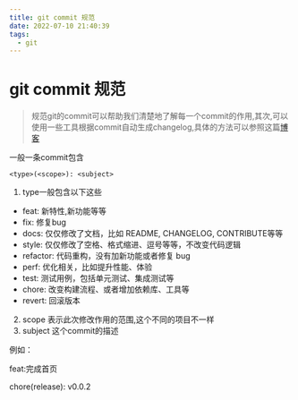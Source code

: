 ```yaml
---
title: git commit 规范
date: 2022-07-10 21:40:39
tags:
  - git
---
```


# git commit 规范

> 规范git的commit可以帮助我们清楚地了解每一个commit的作用,其次,可以使用一些工具根据commit自动生成changelog,具体的方法可以参照这篇[博客](https://leftover.cn/2022/06/20/%E8%87%AA%E5%8A%A8%E7%94%9F%E6%88%90Changelog/#more)

一般一条commit包含 

`<type>(<scope>): <subject>`


<!-- more -->

1. type一般包含以下这些

- feat: 新特性,新功能等等
- fix: 修复bug
- docs: 仅仅修改了文档，比如 README, CHANGELOG, CONTRIBUTE等等
- style: 仅仅修改了空格、格式缩进、逗号等等，不改变代码逻辑
- refactor: 代码重构，没有加新功能或者修复 bug
- perf: 优化相关，比如提升性能、体验
- test: 测试用例，包括单元测试、集成测试等
- chore: 改变构建流程、或者增加依赖库、工具等
- revert: 回滚版本

2. scope 表示此次修改作用的范围,这个不同的项目不一样
3. subject 这个commit的描述  

例如：

feat:完成首页

chore(release): v0.0.2

